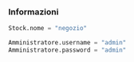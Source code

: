 ### Informazioni
```python
Stock.nome = "negozio"

Amministratore.username = "admin"
Amministratore.password = "admin"
```
